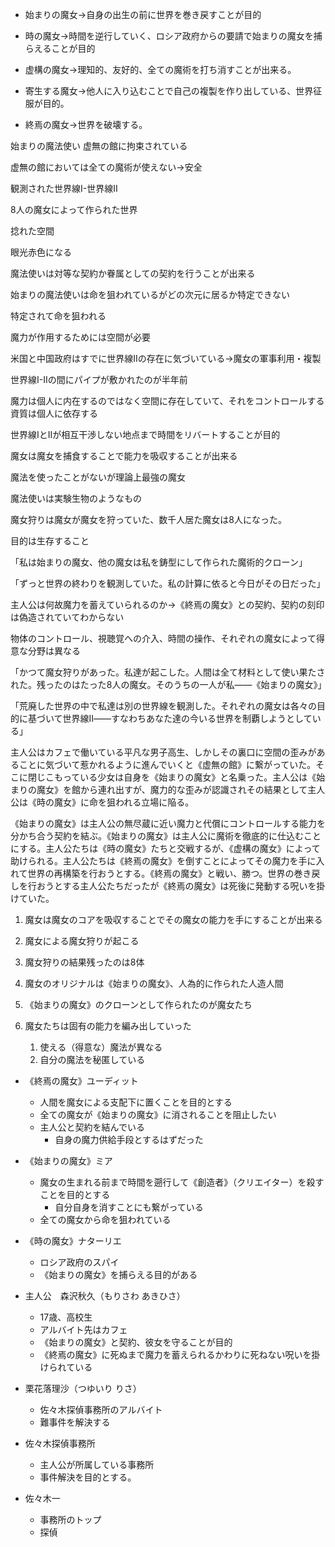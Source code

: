 - 始まりの魔女→自身の出生の前に世界を巻き戻すことが目的

- 時の魔女→時間を逆行していく、ロシア政府からの要請で始まりの魔女を捕らえることが目的

- 虚構の魔女→理知的、友好的、全ての魔術を打ち消すことが出来る。

- 寄生する魔女→他人に入り込むことで自己の複製を作り出している、世界征服が目的。

- 終焉の魔女→世界を破壊する。



始まりの魔法使い 虚無の館に拘束されている

虚無の館においては全ての魔術が使えない→安全

観測された世界線I-世界線II

8人の魔女によって作られた世界

捻れた空間

眼光赤色になる

魔法使いは対等な契約か眷属としての契約を行うことが出来る

始まりの魔法使いは命を狙われているがどの次元に居るか特定できない

特定されて命を狙われる

魔力が作用するためには空間が必要

米国と中国政府はすでに世界線IIの存在に気づいている→魔女の軍事利用・複製

世界線I-IIの間にパイプが敷かれたのが半年前

魔力は個人に内在するのではなく空間に存在していて、それをコントロールする資質は個人に依存する

世界線IとIIが相互干渉しない地点まで時間をリバートすることが目的

魔女は魔女を捕食することで能力を吸収することが出来る

魔法を使ったことがないが理論上最強の魔女

魔法使いは実験生物のようなもの

魔女狩りは魔女が魔女を狩っていた、数千人居た魔女は8人になった。

目的は生存すること

「私は始まりの魔女、他の魔女は私を鋳型にして作られた魔術的クローン」

「ずっと世界の終わりを観測していた。私の計算に依ると今日がその日だった」

主人公は何故魔力を蓄えていられるのか→《終焉の魔女》との契約、契約の刻印は偽造されていてわからない

物体のコントロール、視聴覚への介入、時間の操作、それぞれの魔女によって得意な分野は異なる

「かつて魔女狩りがあった。私達が起こした。人間は全て材料として使い果たされた。残ったのはたった8人の魔女。そのうちの一人が私――《始まりの魔女》」

「荒廃した世界の中で私達は別の世界線を観測した。それぞれの魔女は各々の目的に基づいて世界線II――すなわちあなた達の今いる世界を制覇しようとしている」



主人公はカフェで働いている平凡な男子高生、しかしその裏口に空間の歪みがあることに気づいて惹かれるように進んでいくと《虚無の館》に繋がっていた。そこに閉じこもっている少女は自身を《始まりの魔女》と名乗った。主人公は《始まりの魔女》を館から連れ出すが、魔力的な歪みが認識されその結果として主人公は《時の魔女》に命を狙われる立場に陥る。

《始まりの魔女》は主人公の無尽蔵に近い魔力と代償にコントロールする能力を分かち合う契約を結ぶ。《始まりの魔女》は主人公に魔術を徹底的に仕込むことにする。主人公たちは《時の魔女》たちと交戦するが、《虚構の魔女》によって助けられる。主人公たちは《終焉の魔女》を倒すことによってその魔力を手に入れて世界の再構築を行おうとする。《終焉の魔女》と戦い、勝つ。世界の巻き戻しを行おうとする主人公たちだったが《終焉の魔女》は死後に発動する呪いを掛けていた。



1. 魔女は魔女のコアを吸収することでその魔女の能力を手にすることが出来る

2. 魔女による魔女狩りが起こる

3. 魔女狩りの結果残ったのは8体



1. 魔女のオリジナルは《始まりの魔女》、人為的に作られた人造人間
2. 《始まりの魔女》のクローンとして作られたのが魔女たち
3. 魔女たちは固有の能力を編み出していった
   1. 使える（得意な）魔法が異なる
   2. 自分の魔法を秘匿している



- 《終焉の魔女》ユーディット
  - 人間を魔女による支配下に置くことを目的とする
  - 全ての魔女が《始まりの魔女》に消されることを阻止したい
  - 主人公と契約を結んでいる
    - 自身の魔力供給手段とするはずだった
- 《始まりの魔女》ミア
  - 魔女の生まれる前まで時間を遡行して《創造者》（クリエイター）を殺すことを目的とする
    - 自分自身を消すことにも繋がっている
  - 全ての魔女から命を狙われている
- 《時の魔女》ナターリエ
  - ロシア政府のスパイ
  - 《始まりの魔女》を捕らえる目的がある
- 主人公　森沢秋久（もりさわ あきひさ）
  - 17歳、高校生
  - アルバイト先はカフェ
  - 《始まりの魔女》と契約、彼女を守ることが目的
  - 《終焉の魔女》に死ぬまで魔力を蓄えられるかわりに死ねない呪いを掛けられている
- 栗花落理沙（つゆいり りさ）
  - 佐々木探偵事務所のアルバイト
  - 難事件を解決する
- 佐々木探偵事務所
  - 主人公が所属している事務所
  - 事件解決を目的とする。

- 佐々木一
  - 事務所のトップ
  - 探偵